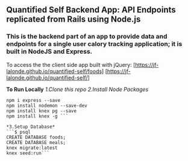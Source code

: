 ## Quantified Self Backend App: API Endpoints replicated from Rails using Node.js

### This is the backend part of an app to provide data and endpoints for a single user calory tracking application; it is built in NodeJS and Express. 
To access the the client side app built with jQuery: [https://jf-lalonde.github.io/quantified-self/foods] [https://jf-lalonde.github.io/quantified-self/] 

  **To Run Locally**
  *1.Clone this repo*
  *2.Install Node Packages*
  ```npm init
  npm i express --save
  npm install nodemon --save-dev
  npm install knex pg --save
  npm install knex -g ``` 
  
  *3.Setup Database*
  ```$ psql
  CREATE DATABASE foods;
  CREATE DATABASE meals;
  knex migrate:latest
  knex seed:run```
